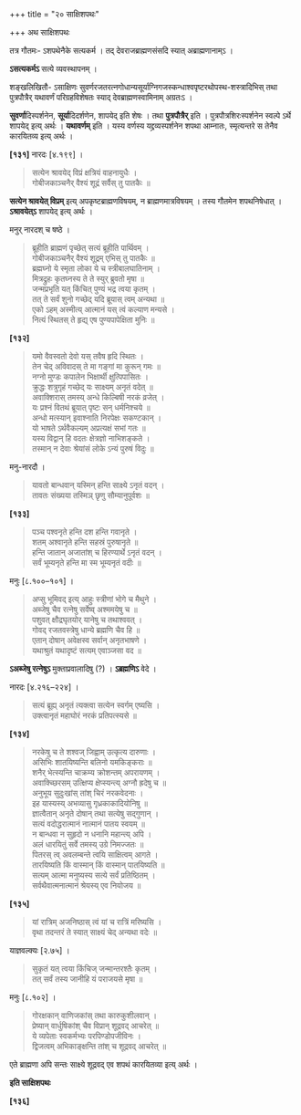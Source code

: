 +++
title = "२० साक्षिशपथः"

+++
अथ साक्षिशपथः

तत्र गौतमः- ऽशपथेनैके सत्यकर्म । तद् देवराजब्राह्मणसंसदि स्यात् अब्राह्मणानाम्ऽ ।

**ऽसत्यकर्मऽ** सत्ये व्यवस्थापनम् ।

शङ्खलिखितौ- ऽसाक्षिणः सुवर्णरजतरत्नगोधान्यसूर्याग्निगजस्कन्धाश्वपृष्टरथोपस्थ-शस्त्रादिभिस् तथा पुत्रपौत्रैर् यथावर्णं परिग्रहविशेषतः स्याद् देवब्राह्मणस्वामिनाम् अग्रतःऽ ।

**सुवर्णा**दिस्पर्शनेन, **सूर्या**दिदर्शणेन, शापयेद् इति शेषः । तथा **पुत्रपौत्रैर्** इति । पुत्रपौत्रशिरःस्पर्शनेन स्वल्पे ऽर्थे शापयेद् इत्य् अर्थः । **यथावर्णम्** इति । यस्य वर्णस्य यद्द्रव्यस्पर्शनेन शपथा आम्नातः, स्मृत्यन्तरे स तेनैव कारयितव्य इत्य् अर्थः ।

**[१३१]** नारदः [४.१९९] ।

> सत्येन श्रावयेद् विप्रं क्षत्रियं वाहनायुधैः ।  
> गोबीजकाञ्चनैर् वैश्यं शूद्रं सर्वैस् तु पातकैः ॥

**सत्येन श्रावयेत् विप्रम्** इत्य् अपकृष्टब्राह्मणविषयम्, न ब्राह्मणमात्रविषयम् । तस्य गौतमेन शपथनिषेधात् । **ऽश्रावयेत्ऽ** शापयेद् इत्य् अर्थः ।

मनुर् नारदश् च षष्ठे ।

> ब्रूहीति ब्राह्मणं पृच्छेत् सत्यं ब्रूहीति पार्थिवम् ।  
> गोबीजकाञ्चनैर् वैश्यं शूद्रम् एभिस् तु पातकैः ॥  
> ब्रह्मघ्नो ये स्मृता लोका ये च स्त्रीबालघातिनाम् ।  
> मित्रद्रुहः कृतघ्नस्य ते ते स्युर् ब्रुवतो मृषा ॥  
> जन्मप्रभृति यत् किंचित् पुण्यं भद्र त्वया कृतम् ।  
> तत् ते सर्वं शुनो गच्छेद् यदि ब्रूयास् त्वम् अन्यथा ॥  
> एको ऽहम् अस्मीत्य् आत्मानं यस् त्वं कल्याण मन्यसे ।  
> नित्यं स्थितस् ते हृद्य् एष पुण्यपापेक्षिता मुनिः ॥

**[१३२]**  
> यमो वैवस्वतो देवो यस् तवैष हृदि स्थितः ।  
> तेन चेद् अविवादस् ते मा गङ्गां मा कुरून् गमः ॥  
> नग्नो मुण्डः कपालेन भिक्षार्थी क्षुत्पिपासितः ।  
> क्रुद्धः शत्रुगृहं गच्छेद् यः साक्ष्यम् अनृतं वदेत् ॥  
> अवाक्शिरास् तमस्य् अन्धे किल्बिषी नरकं व्रजेत् ।  
> यः प्रश्नं वितथं ब्रूयात् पृष्टः सन् धर्मनिश्चये ॥  
> अन्धो मत्स्यान् इवाश्नाति निरपेक्षः सकण्टकान् ।  
> यो भाषते ऽर्थवैकल्यम् अप्रत्यक्षं सभां गतः ॥  
> यस्य विद्वान् हि वदतः क्षेत्रज्ञो नाभिशङ्कते ।  
> तस्मान् न देवाः श्रेयांसं लोके ऽन्यं पुरुषं विदुः ॥

मनु-नारदौ ।

> यावतो बान्धवान् यस्मिन् हन्ति साक्ष्ये ऽनृतं वदन् ।  
> तावतः संख्यया तस्मिञ् छृणु सौम्यानुपूर्वशः ॥

**[१३३]**  
> पञ्च पश्वनृते हन्ति दश हन्ति गवानृते ।  
> शतम् अश्वानृते हन्ति सहस्रं पुरुषानृते ॥  
> हन्ति जातान् अजातांश् च हिरण्यार्थे ऽनृतं वदन् ।  
> सर्वं भूम्यनृते हन्ति मा स्म भूम्यनृतं वदीः ॥

मनुः [८.१००–१०१] ।

> अप्सु भूमिवद् इत्य् आहुः स्त्रीणां भोगे च मैथुने ।  
> अब्जेषु चैव रत्नेषु सर्वेष्व् अश्ममयेषु च ॥  
> पशुवत् क्षौद्रघृतयोर् यानेषु च तथाश्ववत् ।  
> गोवद् रजतवस्त्रेषु धान्ये ब्रह्मणि चैव हि ॥  
> एतान् दोषान् अवेक्षस्व सर्वान् अनृतभाषणे ।  
> यथाश्रुतं यथादृष्टं सत्यम् एवाञ्जसा वद ॥

**ऽअब्जेषु रत्नेषुऽ** मुक्ताप्रवालादिषु (?) । **ऽब्रह्मणिऽ** वेदे ।

नारदः [४.२१६–२२४] ।

> सत्यं ब्रूह्य् अनृतं त्यक्त्वा सत्येन स्वर्गम् एष्यसि ।  
> उक्त्वानृतं महाघोरं नरकं प्रतिपत्स्यसे ॥

**[१३४]**  
> नरकेषु च ते शश्वज् जिह्वाम् उत्कृत्य दारुणाः ।  
> असिभिः शातयिष्यन्ति बलिनो यमकिङ्कराः ॥  
> शनैर् भेत्स्यन्ति चाक्रम्य क्रोशन्तम् अपरायणम् ।  
> अवाक्च्छिरसम् उत्क्षिप्य क्षेप्स्यन्त्य् अग्नौ ह्रदेषु च ॥  
> अनुभूय सुदुःखांस् तांश् चिरं नरकवेदनाः ।  
> इह यास्यस्य् अभव्यासु गृध्रकाकादियोनिषु ॥  
> ज्ञात्वैतान् अनृते दोषान् तथा सत्येषु सद्गुणान् ।  
> सत्यं वदोद्धरात्मानं नात्मानं पातय स्वयम् ॥  
> न बान्धवा न सुहृदो न धनानि महान्त्य् अपि ।  
> अलं धारयितुं सर्वे तमस्य् उग्रे निमज्जतः ॥  
> पितरस् त्व् अवलम्बन्ते त्वयि साक्षित्वम् आगते ।  
> तारयिष्यति किं वास्मान् किं वास्मान् पातयिष्यति ॥  
> सत्यम् आत्मा मनुष्यस्य सत्ये सर्वं प्रतिष्ठितम् ।  
> सर्वथैवात्मनात्मानं श्रेयस्य् एव नियोजय ॥

**[१३५]**  
> यां रात्रिम् अजनिष्ठास् त्वं यां च रात्रिं मरिष्यसि ।  
> वृथा तदन्तरं ते स्यात् साक्ष्यं चेद् अन्यथा वदेः ॥

याज्ञवल्क्यः [२.७५] ।

> सुकृतं यत् त्वया किंचिज् जन्मान्तरश्तैः कृतम् ।  
> तत् सर्वं तस्य जानीहि यं पराजयसे मृषा ॥

मनुः [८.१०२] ।

> गोरक्षकान् वाणिजकांस् तथा कारुकुशीलवान् ।  
> प्रेष्यान् वार्धुषिकांश् चैव विप्रान् शूद्रवद् आचरेत् ॥  
> ये व्यपेताः स्वकर्मभ्यः परपिण्डोपजीविनः ।  
> द्विजत्वम् अभिकाङ्क्षन्ति तांश् च शूद्रवद् आचरेत् ॥

एते ब्राह्मणा अपि सन्तः साक्ष्ये शूद्रवद् एव शपथं कारयितव्या इत्य् अर्थः ।

**इति साक्षिशपथः**

**[१३६]**
